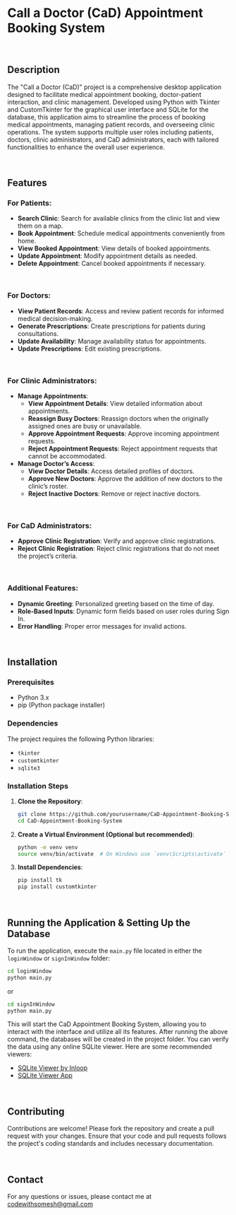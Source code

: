 # Call a Doctor (CaD) Appointment Booking System

<br>

## Description

The "Call a Doctor (CaD)" project is a comprehensive desktop application designed to facilitate medical appointment booking, doctor-patient interaction, and clinic management. Developed using Python with Tkinter and CustomTkinter for the graphical user interface and SQLite for the database, this application aims to streamline the process of booking medical appointments, managing patient records, and overseeing clinic operations. The system supports multiple user roles including patients, doctors, clinic administrators, and CaD administrators, each with tailored functionalities to enhance the overall user experience.

<br>

## Features

### For Patients:
- **Search Clinic**: Search for available clinics from the clinic list and view them on a map.
- **Book Appointment**: Schedule medical appointments conveniently from home.
- **View Booked Appointment**: View details of booked appointments.
- **Update Appointment**: Modify appointment details as needed.
- **Delete Appointment**: Cancel booked appointments if necessary.

<br>

### For Doctors:
- **View Patient Records**: Access and review patient records for informed medical decision-making.
- **Generate Prescriptions**: Create prescriptions for patients during consultations.
- **Update Availability**: Manage availability status for appointments.
- **Update Prescriptions**: Edit existing prescriptions.

<br>

### For Clinic Administrators:
- **Manage Appointments**:
  - **View Appointment Details**: View detailed information about appointments.
  - **Reassign Busy Doctors**: Reassign doctors when the originally assigned ones are busy or unavailable.
  - **Approve Appointment Requests**: Approve incoming appointment requests.
  - **Reject Appointment Requests**: Reject appointment requests that cannot be accommodated.
- **Manage Doctor’s Access**:
  - **View Doctor Details**: Access detailed profiles of doctors.
  - **Approve New Doctors**: Approve the addition of new doctors to the clinic’s roster.
  - **Reject Inactive Doctors**: Remove or reject inactive doctors.
 
<br>

### For CaD Administrators:
- **Approve Clinic Registration**: Verify and approve clinic registrations.
- **Reject Clinic Registration**: Reject clinic registrations that do not meet the project’s criteria.

<br>

### Additional Features:
- **Dynamic Greeting**: Personalized greeting based on the time of day.
- **Role-Based Inputs**: Dynamic form fields based on user roles during Sign In.
- **Error Handling**: Proper error messages for invalid actions.

<br>

## Installation

### Prerequisites
- Python 3.x
- pip (Python package installer)

### Dependencies
The project requires the following Python libraries:
- `tkinter`
- `customtkinter`
- `sqlite3`

### Installation Steps

1. **Clone the Repository**:
   ```sh
   git clone https://github.com/yourusername/CaD-Appointment-Booking-System.git
   cd CaD-Appointment-Booking-System
   ```

2. **Create a Virtual Environment (Optional but recommended)**:
   ```sh
   python -m venv venv
   source venv/bin/activate  # On Windows use `venv\Scripts\activate`
   ```

3. **Install Dependencies**:
   ```sh
   pip install tk
   pip install customtkinter
   ```

<br>

## Running the Application & Setting Up the Database

To run the application, execute the `main.py` file located in either the `loginWindow` or `signInWindow` folder:

```sh
cd loginWindow
python main.py
```
or
```sh
cd signInWindow
python main.py
```

This will start the CaD Appointment Booking System, allowing you to interact with the interface and utilize all its features. 
After running the above command, the databases will be created in the project folder. You can verify the data using any online SQLite viewer. Here are some recommended viewers:
- [SQLite Viewer by Inloop](https://inloop.github.io/sqlite-viewer/)
- [SQLite Viewer App](https://sqliteviewer.app)

<br>

## Contributing

Contributions are welcome! Please fork the repository and create a pull request with your changes. Ensure that your code and pull requests follows the project's coding standards and includes necessary documentation.

<br>

## Contact

For any questions or issues, please contact me at codewithsomesh@gmail.com


